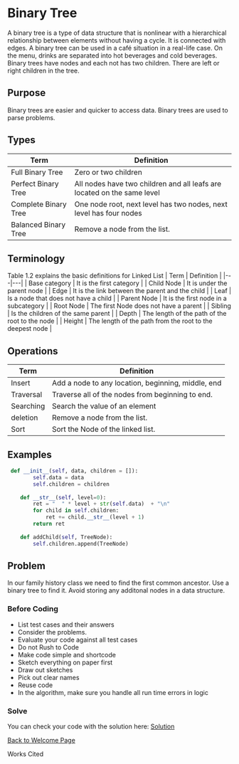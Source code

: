 # Binary Tree

A binary tree is a type of data structure that is nonlinear with a hierarchical relationship between elements without having a cycle. It is connected with edges.
A binary tree can be used in a café situation in a real-life case. On the menu, drinks are separated into hot beverages and cold beverages. Binary trees have nodes and each not has two children. There are left or right children in the tree. 

## Purpose

Binary trees are easier and quicker to access data. Binary trees are used to parse problems. 

## Types

|     Term    |     Definition    |
|---|---|
|    Full Binary Tree    |    Zero or two children     |
|     Perfect Binary Tree    |    All nodes have two children and all leafs are located on the same level    |
|     Complete Binary Tree   |     One node root, next level has two nodes, next level has four nodes    |
|     Balanced Binary Tree    |     Remove a node from the list.         |


## Terminology

Table 1.2 explains the basic definitions for Linked List
|     Term    |     Definition    |
|---|---|
|     Base category    |  It is the first category   |
|     Child Node    |    It is under the parent node   |
|     Edge    |    It is the link between the parent and the child   |
|     Leaf   |    Is a node that does not have a child   |
|     Parent Node    |     It is the first node in a subcategory  |
|     Root Node    |     The first Node does not have a parent |
|     Sibling  |   Is the children of the same parent  |
|     Depth  |   The length of the path of the root to the node  |
|     Height  |   The length of the path from the root to the deepest node   |



## Operations

|     Term    |     Definition    |
|---|---|
|     Insert    |     Add a node to any location, beginning, middle, end    |
|     Traversal    |     Traverse all of the nodes from beginning to end.    |
|     Searching    |     Search the value of an element    |
|     deletion    |     Remove a node from the list.         |
|     Sort    |     Sort the Node of the linked list.    |

## Examples

```python
 def __init__(self, data, children = []):
        self.data = data
        self.children = children
    
    def __str__(self, level=0):
        ret = "  " * level + str(self.data)  + "\n"
        for child in self.children:
            ret += child.__str__(level + 1)
        return ret
    
    def addChild(self, TreeNode):
        self.children.append(TreeNode)

```

## Problem

In our family history class we need to find the first common ancestor. Use a binary tree to find it. Avoid storing any additonal nodes in a data structure. 


### Before Coding

- List test cases and their answers
- Consider the problems.
- Evaluate your code against all test cases
- Do not Rush to Code
- Make code simple and shortcode
- Sketch everything on paper first
- Draw out sketches
- Pick out clear names
- Reuse code
- In the algorithm, make sure you handle all run time errors in logic


### Solve

You can check your code with the solution here: [Solution](2-topic-solution.py)

[Back to Welcome Page](0-welcome.md)

Works Cited
